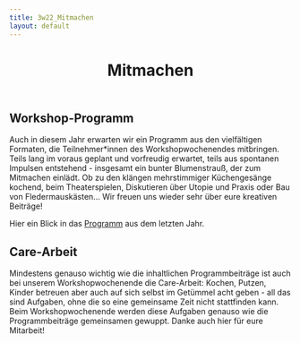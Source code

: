 ```yaml
---
title: 3w22_Mitmachen
layout: default
---
```


<header class="wwwmitmachen">
<h1> Mitmachen </h1>
</header>



 <p> </p> <p> </p>
<h2> Workshop-Programm </h2>

Auch in diesem Jahr erwarten wir ein Programm aus den vielfältigen Formaten, die Teilnehmer*innen des Workshopwochenendes mitbringen. Teils lang im voraus geplant und vorfreudig erwartet, teils aus spontanen Impulsen entstehend - insgesamt  ein bunter Blumenstrauß, der zum Mitmachen einlädt. Ob zu den klängen mehrstimmiger Küchengesänge kochend, beim Theaterspielen,  Diskutieren über Utopie und Praxis oder Bau von Fledermauskästen... Wir freuen uns wieder sehr über eure kreativen Beiträge!

Hier ein Blick in das [Programm](https://dorf.wichmar.eu/assets/images/WW21_Programm.jpg) aus dem letzten Jahr.


## Care-Arbeit 

Mindestens genauso wichtig wie die inhaltlichen Programmbeiträge ist auch bei unserem Workshopwochenende die Care-Arbeit: Kochen, Putzen, Kinder betreuen aber auch auf sich selbst im Getümmel acht geben - all das sind Aufgaben, ohne die so eine gemeinsame Zeit nicht stattfinden kann. Beim Workshopwochenende werden diese Aufgaben genauso wie die Programmbeiträge gemeinsamen gewuppt. Danke auch hier für eure Mitarbeit!
